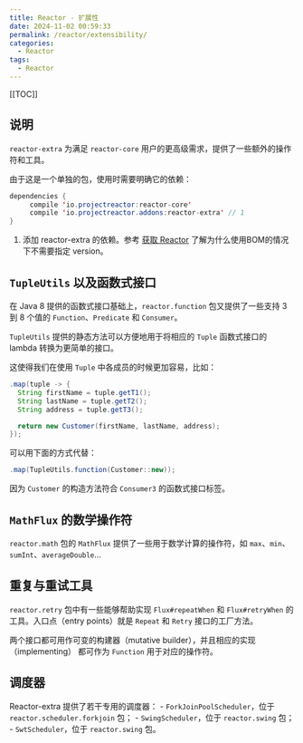 ```yaml
---
title: Reactor - 扩展性
date: 2024-11-02 00:59:33
permalink: /reactor/extensibility/
categories:
  - Reactor
tags:
  - Reactor
---
```


[[TOC]]

## 说明

`reactor-extra` 为满足 `reactor-core` 用户的更高级需求，提供了一些额外的操作符和工具。

由于这是一个单独的包，使用时需要明确它的依赖：

```java
dependencies {
     compile 'io.projectreactor:reactor-core'
     compile 'io.projectreactor.addons:reactor-extra' // 1
}
```

1. 添加 reactor-extra 的依赖。参考 [获取 Reactor](/reactor/quick-start/#获取-reactor) 了解为什么使用BOM的情况下不需要指定 version。

## `TupleUtils` 以及函数式接口

在 Java 8 提供的函数式接口基础上，`reactor.function` 包又提供了一些支持 3 到 8 个值的 `Function`、`Predicate` 和 `Consumer`。

`TupleUtils` 提供的静态方法可以方便地用于将相应的 `Tuple` 函数式接口的 lambda 转换为更简单的接口。

这使得我们在使用 `Tuple` 中各成员的时候更加容易，比如：

```java
.map(tuple -> {
  String firstName = tuple.getT1();
  String lastName = tuple.getT2();
  String address = tuple.getT3();

  return new Customer(firstName, lastName, address);
});
```

可以用下面的方式代替：

```java
.map(TupleUtils.function(Customer::new)); 
```

因为 `Customer` 的构造方法符合 `Consumer3` 的函数式接口标签。

## `MathFlux` 的数学操作符

`reactor.math` 包的 `MathFlux` 提供了一些用于数学计算的操作符，如 `max`、`min`、`sumInt`、`averageDouble`…

## 重复与重试工具

`reactor.retry` 包中有一些能够帮助实现 `Flux#repeatWhen` 和 `Flux#retryWhen` 的工具。入口点（entry points）就是 `Repeat` 和 `Retry` 接口的工厂方法。

两个接口都可用作可变的构建器（mutative builder），并且相应的实现（implementing） 都可作为 `Function` 用于对应的操作符。

## 调度器

Reactor-extra 提供了若干专用的调度器： - `ForkJoinPoolScheduler`，位于 `reactor.scheduler.forkjoin` 包； - `SwingScheduler`，位于 `reactor.swing` 包； - `SwtScheduler`，位于 `reactor.swing` 包。
